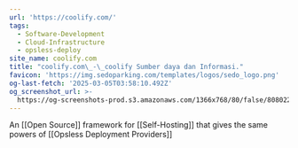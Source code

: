 ```yaml
---
url: 'https://coolify.com/'
tags:
  - Software-Development
  - Cloud-Infrastructure
  - opsless-deploy
site_name: coolify.com
title: "coolify.com\_-\_coolify Sumber daya dan Informasi."
favicon: 'https://img.sedoparking.com/templates/logos/sedo_logo.png'
og-last-fetch: '2025-03-05T03:58:10.492Z'
og_screenshot_url: >-
  https://og-screenshots-prod.s3.amazonaws.com/1366x768/80/false/80802282a5a259c887bad7ef5dfcca3e4b67928333f605a4743178edad6d3ccc.jpeg
---
```

An [[Open Source]] framework for [[Self-Hosting]] that gives the same powers of [[Opsless Deployment Providers]]
